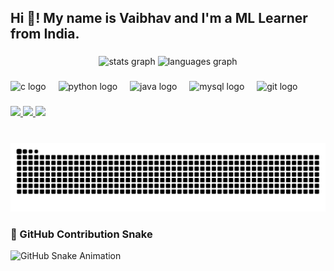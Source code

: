 <h2 align="left">Hi 👋! My name is Vaibhav and I'm a  ML Learner from India.</h2>

###

<div align="center">
  <img src="https://github-readme-stats.vercel.app/api?username=VaibhavRox&hide_title=false&hide_rank=false&show_icons=true&include_all_commits=true&count_private=true&disable_animations=false&theme=dracula&locale=en&hide_border=false" height="150" alt="stats graph"  />
  <img src="https://github-readme-stats.vercel.app/api/top-langs?username=VaibhavRox&locale=en&hide_title=false&layout=compact&card_width=320&langs_count=5&theme=dracula&hide_border=false" height="150" alt="languages graph"  />
</div>

###


###

<div align="left">
  <img src="https://cdn.jsdelivr.net/gh/devicons/devicon/icons/c/c-original.svg" height="30" alt="c logo" />
  <img width="12" />
  <img src="https://cdn.jsdelivr.net/gh/devicons/devicon/icons/python/python-original.svg" height="30" alt="python logo" />
  <img width="12" />
  <img src="https://cdn.jsdelivr.net/gh/devicons/devicon/icons/java/java-original.svg" height="30" alt="java logo" />
  <img width="12" />
  <img src="https://cdn.jsdelivr.net/gh/devicons/devicon/icons/mysql/mysql-original.svg" height="30" alt="mysql logo" />
  <img width="12" />
  <img src="https://cdn.jsdelivr.net/gh/devicons/devicon/icons/git/git-original.svg" height="30" alt="git logo" />
</div>

###

<div align="left">
  <a href="https://www.linkedin.com/in/devaraj-vaibhav-3116112a1/" target="_blank">
    <img src="https://img.shields.io/badge/LinkedIn-0077B5?style=for-the-badge&logo=linkedin&logoColor=white" height="35" />
  </a>
  <a href="https://leetcode.com/4ajUqPdkVC/" target="_blank">
    <img src="https://img.shields.io/badge/LeetCode-FFA116?style=for-the-badge&logo=leetcode&logoColor=black" height="35" />
  </a>
  <a href="https://auth.geeksforgeeks.org/user/your-gfg-username/" target="_blank">
    <img src="https://img.shields.io/badge/GeeksforGeeks-2F8D46?style=for-the-badge&logo=geeksforgeeks&logoColor=white" height="35" />
  </a>
</div>

###

<br clear="both">

<img src="https://raw.githubusercontent.com/VaibhavRox/VaibhavRox/output/snake.svg" alt="Snake animation" />

###
 
### 🐍 GitHub Contribution Snake

![GitHub Snake Animation](https://raw.githubusercontent.com/VaibhavRox/VaibhavRox/output/github-contribution-grid-snake.svg)
